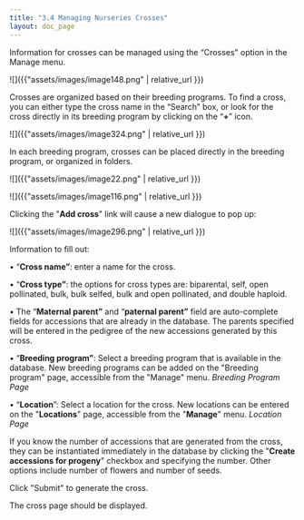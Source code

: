 ```yaml
---
title: "3.4 Managing Nurseries Crosses"
layout: doc_page
---
```


Information for crosses can be managed using the “Crosses" option in the Manage menu.

![]({{"assets/images/image148.png" | relative_url }})

Crosses are organized based on their breeding programs. To find a cross, you can either type the cross name in the “Search” box, or look for the cross directly in its breeding program by clicking on the “**+**” icon.

![]({{"assets/images/image324.png" | relative_url }})

In each breeding program, crosses can be placed directly in the breeding program, or organized in folders.

![]({{"assets/images/image22.png" | relative_url }})

![]({{"assets/images/image116.png" | relative_url }})

Clicking the "**Add cross**" link will cause a new dialogue to pop up:

![]({{"assets/images/image296.png" | relative_url }})

Information to fill out:

• “**Cross name”**: enter a name for the cross.

• “**Cross type”**: the options for cross types are: biparental, self, open pollinated, bulk, bulk selfed, bulk and open pollinated, and double haploid.

• The “**Maternal parent”** and “**paternal parent”** field are auto-complete fields for accessions that are already in the database. The parents specified will be entered in the pedigree of the new accessions generated by this cross.

• “**Breeding program”**: Select a breeding program that is available in the database. New breeding programs can be added on the "Breeding program" page, accessible from the "Manage" menu. *Breeding Program Page*

• “**Location**”: Select a location for the cross. New locations can be entered on the "**Locations**" page, accessible from the "**Manage**" menu. *Location Page*

If you know the number of accessions that are generated from the cross, they can be instantiated immediately in the database by clicking the "**Create accessions for progeny**" checkbox and specifying the number. Other options include number of flowers and number of seeds.

Click "Submit" to generate the cross.

The cross page should be displayed.
